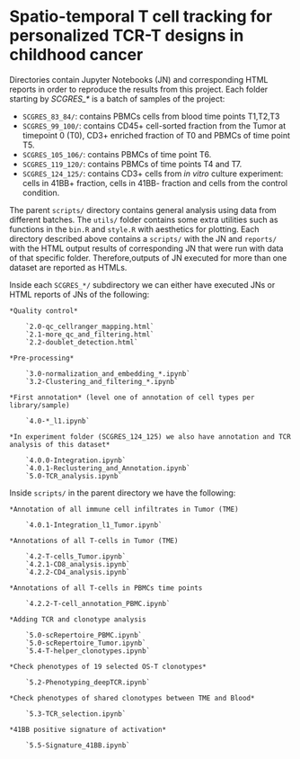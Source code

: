 # Spatio-temporal T cell tracking for personalized TCR-T designs in childhood cancer

Directories contain Jupyter Notebooks (JN) and corresponding HTML reports in order to reproduce the results from this project. Each folder starting by *SCGRES\_\** is a batch of samples of the project:
- `SCGRES_83_84/`: contains PBMCs cells from blood time points T1,T2,T3
- `SCGRES_99_100/`: contains CD45+ cell-sorted fraction from the Tumor at timepoint 0 (T0), CD3+ enriched fraction of T0 and PBMCs of time point T5.
- `SCGRES_105_106/`: contains PBMCs of time point T6.
- `SCGRES_119_120/`: contains PBMCs of time points T4 and T7.
- `SCGRES_124_125/`: contains CD3+ cells from *in vitro* culture experiment: cells in 41BB+ fraction, cells in 41BB- fraction and cells from the control condition. 

The parent `scripts/` directory contains general analysis using data from different batches. 
The `utils/` folder contains some extra utilities such as functions in the `bin.R` and `style.R` with aesthetics for plotting. 
Each directory described above contains a `scripts/` with the JN and `reports/` with the HTML output results of corresponding JN that were run with data of that specific folder. Therefore,outputs of JN executed for more than one dataset are reported as HTMLs. 

Inside each `SCGRES_*/` subdirectory we can either have executed JNs or HTML reports of JNs of the following:
	
	*Quality control*
    
        `2.0-qc_cellranger_mapping.html`
		`2.1-more_qc_and_filtering.html`
		`2.2-doublet_detection.html`

	*Pre-processing*
    
        `3.0-normalization_and_embedding_*.ipynb`
		`3.2-Clustering_and_filtering_*.ipynb`

	*First annotation* (level one of annotation of cell types per library/sample)
    
        `4.0-*_l1.ipynb`
        
    *In experiment folder (SCGRES_124_125) we also have annotation and TCR analysis of this dataset*
    
        `4.0.0-Integration.ipynb`
        `4.0.1-Reclustering_and_Annotation.ipynb`
        `5.0-TCR_analysis.ipynb`

Inside `scripts/` in the parent directory we have the following:

	*Annotation of all immune cell infiltrates in Tumor (TME)
    
        `4.0.1-Integration_l1_Tumor.ipynb`
	
	*Annotations of all T-cells in Tumor (TME)
    
        `4.2-T-cells_Tumor.ipynb`
		`4.2.1-CD8_analysis.ipynb`
		`4.2.2-CD4_analysis.ipynb`

	*Annotations of all T-cells in PBMCs time points
    
		`4.2.2-T-cell_annotation_PBMC.ipynb`
    
    *Adding TCR and clonotype analysis
    
        `5.0-scRepertoire_PBMC.ipynb`
        `5.0-scRepertoire_Tumor.ipynb`
        `5.4-T-helper_clonotypes.ipynb`

    *Check phenotypes of 19 selected OS-T clonotypes*
    
        `5.2-Phenotyping_deepTCR.ipynb`

    *Check phenotypes of shared clonotypes between TME and Blood*
    
        `5.3-TCR_selection.ipynb`

    *41BB positive signature of activation*
    
        `5.5-Signature_41BB.ipynb`
